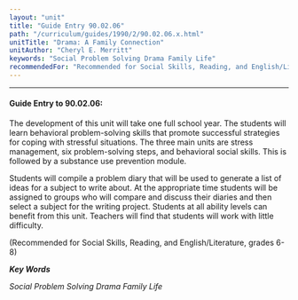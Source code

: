 ```yaml
---
layout: "unit"
title: "Guide Entry 90.02.06"
path: "/curriculum/guides/1990/2/90.02.06.x.html"
unitTitle: "Drama: A Family Connection"
unitAuthor: "Cheryl E. Merritt"
keywords: "Social Problem Solving Drama Family Life"
recommendedFor: "Recommended for Social Skills, Reading, and English/Literature, grades 6-8"
---
```

<body>
<hr/>
 <h4>
  Guide Entry to 90.02.06:
 </h4>
 The development of this unit will take one full school year. The students will learn behavioral problem-solving skills that promote successful strategies for coping with stressful situations. The three main units are stress management, six problem-solving steps, and behavioral social skills. This is followed by a substance use prevention module.
 <p>
  Students will compile a problem diary that will be used to generate a list of ideas for a subject to write about. At the appropriate time students will be assigned to groups who will compare and discuss their diaries and then select a subject for the writing project. Students at all ability levels can benefit from this unit. Teachers will find that students will work with little difficulty.
 </p>
 <p>
  (Recommended for Social Skills, Reading, and English/Literature, grades 6-8)
 </p>
<p>
  <b>
   <i>
    Key Words
   </i>
  </b>
  <br/>
 </p>
 <p>
  <i>
   Social Problem Solving Drama Family Life
  </i>
 </p>

</body>